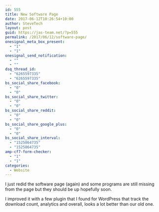 ```yaml
---
id: 555
title: New Software Page
date: 2017-06-12T10:26:54+10:00
author: SteveTech
layout: post
guid: https://jas-team.net/?p=555
permalink: /2017/06/12/software-page/
onesignal_meta_box_present:
  - "1"
  - "1"
onesignal_send_notification:
  - ""
  - ""
dsq_thread_id:
  - "6265597335"
  - "6265597335"
bs_social_share_facebook:
  - "0"
  - "0"
bs_social_share_twitter:
  - "0"
  - "0"
bs_social_share_reddit:
  - "0"
  - "0"
bs_social_share_google_plus:
  - "0"
  - "0"
bs_social_share_interval:
  - "1525864735"
  - "1525864735"
amp-cf7-form-checker:
  - "1"
  - "1"
categories:
  - Website
---
```

I just redid the software page (again) and some programs are still missing from the page but they should be up hopefully soon.

I improved it with a few plugin that I found for WordPress that track the download count, analytics and overall, looks a lot better than our old one.